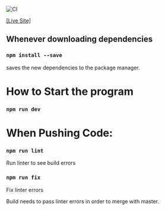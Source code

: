 ![CI](https://github.com/anikait627/SAFE4U2VOTE/workflows/CI/badge.svg?branch=master) 

[[Live Site]](https://safe4u2vote.herokuapp.com/)

## Whenever downloading dependencies

### `npm install --save`
saves the new dependencies to the package manager. 

# How to Start the program

### `npm run dev`

# When Pushing Code:

### `npm run lint`
Run linter to see build errors

### `npm run fix`
Fix linter errors

Build needs to pass linter errors in order to merge with master.
